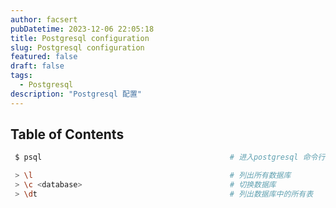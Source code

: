 ```yaml
---
author: facsert
pubDatetime: 2023-12-06 22:05:18
title: Postgresql configuration
slug: Postgresql configuration
featured: false
draft: false
tags:
  - Postgresql
description: "Postgresql 配置"
---
```


<!--
 * @Author: facsert
 * @Date: 2023-12-06 22:05:18
 * @LastEditTime: 2023-12-06 22:19:33
 * @LastEditors: facsert
 * @Description:
-->

## Table of Contents

```bash
 $ psql                                          # 进入postgresql 命令行

 > \l                                            # 列出所有数据库
 > \c <database>                                 # 切换数据库
 > \dt                                           # 列出数据库中的所有表
```
